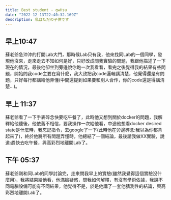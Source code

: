 ```yaml
---
title: Best student - gwHsu
date: "2022-12-13T22:40:32.169Z"
description: 私はただの子供です
---
```


## 早上10:47 
蘇老爺急沖沖的打開Lab大門，那時候Lab只有我，他來找同Lab的一個同學，發現他沒來，走來走去不知如何是好，只好改成問我實驗的問題，我跟他描述了一下現在的情況，最後他卻坐到旁邊說你跑一次我看看，看完之後覺得我的結果有些問題，開始問我code主要在寫什麼，我大致把我code邏輯講清楚，他覺得還是有問題，只好每行都講給他弄懂(中間還提到如果要和別人合作，你的code還是得講清楚...)。

## 早上 11:37
蘇老爺看了一下手表碎念快要吃午餐了，此時他又想到關於docker的問題，我解釋給他聽後，他依舊不相信，要我操作一次給他看，中途他想看docker desired state是什麼時，我忘記指令，去google了一下(此時他在旁邊碎念:我以為你都背起來了)，終於他將所有問題弄懂時，他總結了一個結論，最後請我做XX實驗，說道:趕快去吃午餐，興高彩烈地離開Lab了。

## 下午 05:37
蘇老爺剛和同Lab的同學討論完，走來問我早上的實驗(雖然我覺得這個實驗沒什麼用)，我將結果給他看，他滿臉疑惑，問我如何解釋，有沒有學術依據，我說不同電腦設備可能有不同結果，他覺得不是，於是他講了一套他猜測性的結論，興高彩烈地離開Lab了。